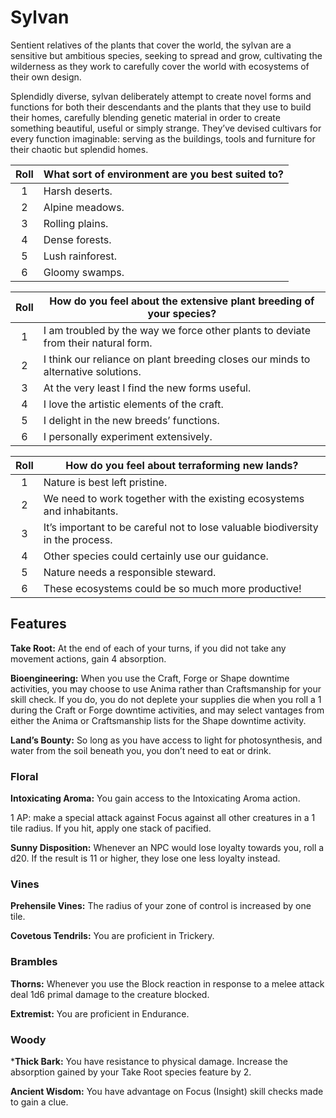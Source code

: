 # Sylvan

Sentient relatives of the plants that cover the world, the sylvan are a sensitive but ambitious species, seeking to spread and grow, cultivating the wilderness as they work to carefully cover the world with ecosystems of their own design.

Splendidly diverse, sylvan deliberately attempt to create novel forms and functions for both their descendants and the plants that they use to build their homes, carefully blending genetic material in order to create something beautiful, useful or simply strange. They’ve devised cultivars for every function imaginable: serving as the buildings, tools and furniture for their chaotic but splendid homes.

<div class="side-panel">

| Roll  | What sort of environment are you best suited to? |
| :---: | ------------------------------------------------ |
|   1   | Harsh deserts.                                   |
|   2   | Alpine meadows.                                  |
|   3   | Rolling plains.                                  |
|   4   | Dense forests.                                   |
|   5   | Lush rainforest.                                 |
|   6   | Gloomy swamps.                                   |

| Roll  | How do you feel about the extensive plant breeding of your species?                |
| :---: | ---------------------------------------------------------------------------------- |
|   1   | I am troubled by the way we force other plants to deviate from their natural form. |
|   2   | I think our reliance on plant breeding closes our minds to alternative solutions.  |
|   3   | At the very least I find the new forms useful.                                     |
|   4   | I love the artistic elements of the craft.                                         |
|   5   | I delight in the new breeds’ functions.                                            |
|   6   | I personally experiment extensively.                                               |

| Roll  | How do you feel about terraforming new lands?                                  |
| :---: | ------------------------------------------------------------------------------ |
|   1   | Nature is best left pristine.                                                  |
|   2   | We need to work together with the existing ecosystems and inhabitants.         |
|   3   | It’s important to be careful not to lose valuable biodiversity in the process. |
|   4   | Other species could certainly use our guidance.                                |
|   5   | Nature needs a responsible steward.                                            |
|   6   | These ecosystems could be so much more productive!                             |

</div>

## Features

**Take Root:** At the end of each of your turns, if you did not take any movement actions, gain 4 absorption.

**Bioengineering:** When you use the Craft, Forge or Shape downtime activities, you may choose to use Anima rather than Craftsmanship for your skill check. If you do, you do not deplete your supplies die when you roll a 1 during the Craft or Forge downtime activities, and may select vantages from either the Anima or Craftsmanship lists for the Shape downtime activity.

**Land’s Bounty:** So long as you have access to light for photosynthesis, and water from the soil beneath you, you don’t need to eat or drink.

### Floral

**Intoxicating Aroma:** You gain access to the Intoxicating Aroma action.

1 AP: make a special attack against Focus against all other creatures in a 1 tile radius. If you hit, apply one stack of pacified.

**Sunny Disposition:** Whenever an NPC would lose loyalty towards you, roll a d20. If the result is 11 or higher, they lose one less loyalty instead.

### Vines

**Prehensile Vines:** The radius of your zone of control is increased by one tile.

**Covetous Tendrils:** You are proficient in Trickery.

### Brambles

**Thorns:** Whenever you use the Block reaction in response to a melee attack deal 1d6 primal damage to the creature blocked.

**Extremist:** You are proficient in Endurance.

### Woody

***Thick Bark:** You have resistance to physical damage. Increase the absorption gained by your Take Root species feature by 2.

**Ancient Wisdom:** You have advantage on Focus (Insight) skill checks made to gain a clue.
